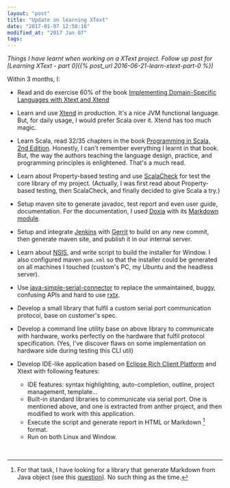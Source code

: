 ```yaml
---
layout: "post"
title: "Update on learning XText"
date: "2017-01-07 12:50:16"
modified_at: "2017 Jan 07"
tags:
---
```



_Things I have learnt when working on a XText project.
Follow up post for [Learning XText - part 0]({% post_url 2016-06-21-learn-xtext-part-0 %})_

Within 3 months, I:

- Read and do exercise 60% of the book
 [Implementing Domain-Specific Languages with Xtext and Xtend](https://www.packtpub.com/application-development/implementing-domain-specific-languages-xtext-and-xtend)

- Learn and use [Xtend](https://eclipse.org/xtend/) in production. It's a
  nice JVM functional language. But, for daily usage, I would prefer Scala
  over it. Xtend has too much magic.

- Learn Scala, read 32/35 chapters in the book [Programming in Scala, 2nd
  Edition](http://booksites.artima.com/programming_in_scala_2ed). Honestly,
  I can't remember everything I learnt in that book. But, the way the authors
  teaching the language design, practice, and programming principles is
  enlightened. That's a much read.

- Learn about Property-based testing and use
  [ScalaCheck](https://www.scalacheck.org/) for test the core library of my
  project. (Actually, I was first read about Property-based testing, then
  ScalaCheck, and finally decided to give Scala a try.)

- Setup maven site to generate javadoc, test report and even user guide,
  documentation. For the documentation, I used [Doxia](https://maven.apache.org/doxia/)
  with its [Markdown module](http://maven.apache.org/doxia/modules/index.html#Markdown).

- Setup and integrate [Jenkins](https://jenkins.io) with
  [Gerrit](https://www.gerritcodereview.com/) to build on any new commit,
  then generate maven site, and publish it in our internal server.

- Learn about [NSIS](https://sourceforge.net/projects/nsis/), and write script
  to build the installer for Window. I also configured maven `pom.xml` so that
  the installer could be generated on all machines I touched (custom's PC, my
  Ubuntu and the headless server).

- Use [java-simple-serial-connector](https://github.com/scream3r/java-simple-serial-connector)
  to replace the unmaintained, buggy, confusing APIs and hard to use
  [rxtx](http://rxtx.qbang.org/wiki/index.php/Main_Page).

- Develop a small library that fulfil a custom serial port communication
  protocol, base on customer's spec.

- Develop a command line utility base on above library to communicate
  with hardware, works perfectly on the hardware that fulfil protocol
  specification. (Yes, I've discover flaws on some implementation on
  hardware side during testing this CLI util)

- Develop IDE-like application based on [Eclipse Rich Client Platform](https://wiki.eclipse.org/Rich_Client_Platform)
  and Xtext with following features:
  - IDE features: syntax highlighting, auto-completion, outline, project
    management, template...
  - Built-in standard libraries to communicate via serial port. One is mentioned
    above, and one is extracted from anther project, and then modified to work
    with this application.
  - Execute the script and generate report in HTML or Markdown [^md_render_library] format.
  - Run on both Linux and Window.



<br>

[^md_render_library]: For that task, I have looking for a library that generate Markdown from Java object (see this [question](http://softwarerecs.stackexchange.com/questions/35087/java-libraray-to-produce-plain-text-markdown-or-asciidoc)). No such thing as the time.
